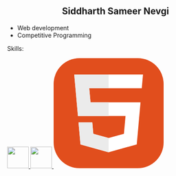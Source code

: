 <html>
  <head>
    
  </head>
  <body>
    <center><h2><b>Siddharth Sameer Nevgi</b></h2></center>
    <ul>
      <li>Web development</li>
      <li>Competitive Programming</li>
    </ul>
    <p>Skills:</p>
    <a href='python.org'><img src='https://seeklogo.com/images/P/python-logo-A32636CAA3-seeklogo.com.png' style="width:50px;height:50px">
    <a href='python.org'><img src='https://seeklogo.com/images/P/python-logo-A32636CAA3-seeklogo.com.png' style="width:50px;height:50px">
    <svg xmlns="http://www.w3.org/2000/svg" width="256" height="256" fill="none" viewBox="0 0 256 256"><rect width="256" height="256" fill="#E14E1D" rx="60"/><path fill="#fff" d="M48 38L56.6098 134.593H167.32L163.605 176.023L127.959 185.661L92.38 176.037L90.0012 149.435H57.9389L62.5236 200.716L127.951 218.888L193.461 200.716L202.244 102.655H85.8241L82.901 69.9448H205.041H205.139L208 38H48Z"/><path fill="#EBEBEB" d="M128 38H48L56.6098 134.593H128V102.655H85.8241L82.901 69.9448H128V38Z"/><path fill="#EBEBEB" d="M128 185.647L127.959 185.661L92.38 176.037L90.0012 149.435H57.9388L62.5236 200.716L127.951 218.888L128 218.874V185.647Z"/></svg>

  </body>
</html>

